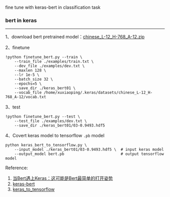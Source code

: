 fine tune with keras-bert in classification task

### bert in keras
-------------
1、download bert pretrained model：[chinese_L-12_H-768_A-12.zip](https://storage.googleapis.com/bert_models/2018_11_03/chinese_L-12_H-768_A-12.zip)


2、finetune
```
!python finetune_bert.py --train \
    --train_file ./examples/train.txt \
    --dev_file ./examples/dev.txt \
    --maxlen 128 \
    --lr 1e-5 \
    --batch_size 32 \
    --epochs=5 \
    --save_dir ./keras_bert01 \
    --vocab_file /home/xuxiaoping/.keras/datasets/chinese_L-12_H-768_A-12/vocab.txt
```

3、test
```
!python finetune_bert.py --test \
    --test_file ./examples/dev.txt \
    --save_dir ./keras_bert01/03-0.9493.hdf5
```


4、Covert keras model to tensorflow `.pb` model
```
python keras_bert_to_tensorflow.py \
    --input_model ./keras_bert01/03-0.9493.hdf5 \  # input keras model
    --output_model bert.pb                         # output tensorflow model
```

Reference:
1. [当Bert遇上Keras：这可能是Bert最简单的打开姿势](https://spaces.ac.cn/archives/6736)
2. [keras-bert](https://github.com/CyberZHG/keras-bert)
3. [keras_to_tensorflow](https://github.com/amir-abdi/keras_to_tensorflow)
